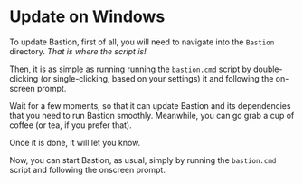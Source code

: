 # Update on Windows

To update Bastion, first of all, you will need to navigate into the `Bastion` directory. _That is where the script is!_

Then, it is as simple as running running the `bastion.cmd` script by double-clicking \(or single-clicking, based on your settings\) it and following the on-screen prompt.

Wait for a few moments, so that it can update Bastion and its dependencies that you need to run Bastion smoothly. Meanwhile, you can go grab a cup of coffee \(or tea, if you prefer that\).

Once it is done, it will let you know.

Now, you can start Bastion, as usual, simply by running the `bastion.cmd` script and following the onscreen prompt.

